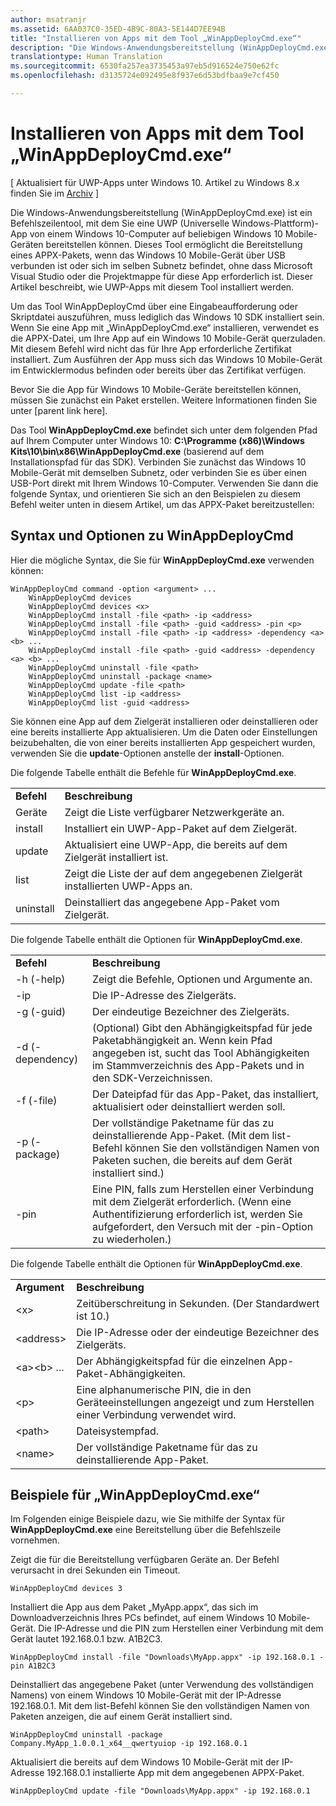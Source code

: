 ```yaml
---
author: msatranjr
ms.assetid: 6AA037C0-35ED-4B9C-80A3-5E144D7EE94B
title: "Installieren von Apps mit dem Tool „WinAppDeployCmd.exe“"
description: "Die Windows-Anwendungsbereitstellung (WinAppDeployCmd.exe) ist ein Befehlszeilentool, mit dem Sie eine UWP (Universelle Windows-Plattform)-App von einem Windows 10-Computer auf beliebigen Windows 10 Mobile-Geräten bereitstellen können."
translationtype: Human Translation
ms.sourcegitcommit: 6530fa257ea3735453a97eb5d916524e750e62fc
ms.openlocfilehash: d3135724e092495e8f937e6d53bdfbaa9e7cf450

---
```

# Installieren von Apps mit dem Tool „WinAppDeployCmd.exe“

\[ Aktualisiert für UWP-Apps unter Windows 10. Artikel zu Windows 8.x finden Sie im [Archiv](http://go.microsoft.com/fwlink/p/?linkid=619132) \]

Die Windows-Anwendungsbereitstellung (WinAppDeployCmd.exe) ist ein Befehlszeilentool, mit dem Sie eine UWP (Universelle Windows-Plattform)-App von einem Windows 10-Computer auf beliebigen Windows 10 Mobile-Geräten bereitstellen können. Dieses Tool ermöglicht die Bereitstellung eines APPX-Pakets, wenn das Windows 10 Mobile-Gerät über USB verbunden ist oder sich im selben Subnetz befindet, ohne dass Microsoft Visual Studio oder die Projektmappe für diese App erforderlich ist. Dieser Artikel beschreibt, wie UWP-Apps mit diesem Tool installiert werden.

Um das Tool WinAppDeployCmd über eine Eingabeaufforderung oder Skriptdatei auszuführen, muss lediglich das Windows 10 SDK installiert sein. Wenn Sie eine App mit „WinAppDeployCmd.exe“ installieren, verwendet es die APPX-Datei, um Ihre App auf ein Windows 10 Mobile-Gerät querzuladen. Mit diesem Befehl wird nicht das für Ihre App erforderliche Zertifikat installiert. Zum Ausführen der App muss sich das Windows 10 Mobile-Gerät im Entwicklermodus befinden oder bereits über das Zertifikat verfügen.

Bevor Sie die App für Windows 10 Mobile-Geräte bereitstellen können, müssen Sie zunächst ein Paket erstellen. Weitere Informationen finden Sie unter \[parent link here\].

Das Tool **WinAppDeployCmd.exe** befindet sich unter dem folgenden Pfad auf Ihrem Computer unter Windows 10: **C:\\Programme (x86)\\Windows Kits\\10\\bin\\x86\\WinAppDeployCmd.exe** (basierend auf dem Installationspfad für das SDK). Verbinden Sie zunächst das Windows 10 Mobile-Gerät mit demselben Subnetz, oder verbinden Sie es über einen USB-Port direkt mit Ihrem Windows 10-Computer. Verwenden Sie dann die folgende Syntax, und orientieren Sie sich an den Beispielen zu diesem Befehl weiter unten in diesem Artikel, um das APPX-Paket bereitzustellen:

## Syntax und Optionen zu WinAppDeployCmd

Hier die mögliche Syntax, die Sie für **WinAppDeployCmd.exe** verwenden können:

``` syntax
WinAppDeployCmd command -option <argument> ...
    WinAppDeployCmd devices
    WinAppDeployCmd devices <x>
    WinAppDeployCmd install -file <path> -ip <address>
    WinAppDeployCmd install -file <path> -guid <address> -pin <p>
    WinAppDeployCmd install -file <path> -ip <address> -dependency <a> <b> ...
    WinAppDeployCmd install -file <path> -guid <address> -dependency <a> <b> ...
    WinAppDeployCmd uninstall -file <path>
    WinAppDeployCmd uninstall -package <name>
    WinAppDeployCmd update -file <path>
    WinAppDeployCmd list -ip <address>
    WinAppDeployCmd list -guid <address>
```

Sie können eine App auf dem Zielgerät installieren oder deinstallieren oder eine bereits installierte App aktualisieren. Um die Daten oder Einstellungen beizubehalten, die von einer bereits installierten App gespeichert wurden, verwenden Sie die **update**-Optionen anstelle der **install**-Optionen.

Die folgende Tabelle enthält die Befehle für **WinAppDeployCmd.exe**.

|             |                                                                     |
|-------------|---------------------------------------------------------------------|
| **Befehl** | **Beschreibung**                                                     |
| Geräte     | Zeigt die Liste verfügbarer Netzwerkgeräte an.                         |
| install     | Installiert ein UWP-App-Paket auf dem Zielgerät.                     |
| update      | Aktualisiert eine UWP-App, die bereits auf dem Zielgerät installiert ist.    |
| list        | Zeigt die Liste der auf dem angegebenen Zielgerät installierten UWP-Apps an. |
| uninstall   | Deinstalliert das angegebene App-Paket vom Zielgerät.         |

 

Die folgende Tabelle enthält die Optionen für **WinAppDeployCmd.exe**.

|                  |                                                                                                                                                                                                               |
|------------------|---------------------------------------------------------------------------------------------------------------------------------------------------------------------------------------------------------------|
| **Befehl**      | **Beschreibung**                                                                                                                                                                                               |
| -h (-help)       | Zeigt die Befehle, Optionen und Argumente an.                                                                                                                                                                     |
| -ip              | Die IP-Adresse des Zielgeräts.                                                                                                                                                                              |
| -g (-guid)       | Der eindeutige Bezeichner des Zielgeräts.                                                                                                                                                                       |
| -d (-dependency) | (Optional) Gibt den Abhängigkeitspfad für jede Paketabhängigkeit an. Wenn kein Pfad angegeben ist, sucht das Tool Abhängigkeiten im Stammverzeichnis des App-Pakets und in den SDK-Verzeichnissen. |
| -f (-file)       | Der Dateipfad für das App-Paket, das installiert, aktualisiert oder deinstalliert werden soll.                                                                                                                                                |
| -p (-package)    | Der vollständige Paketname für das zu deinstallierende App-Paket. (Mit dem list-Befehl können Sie den vollständigen Namen von Paketen suchen, die bereits auf dem Gerät installiert sind.)                                                   |
| -pin             | Eine PIN, falls zum Herstellen einer Verbindung mit dem Zielgerät erforderlich. (Wenn eine Authentifizierung erforderlich ist, werden Sie aufgefordert, den Versuch mit der -pin-Option zu wiederholen.)                                                 |

 

Die folgende Tabelle enthält die Optionen für **WinAppDeployCmd.exe**.

|                        |                                                                              |
|------------------------|------------------------------------------------------------------------------|
| **Argument**           | **Beschreibung**                                                              |
| &lt;x&gt;              | Zeitüberschreitung in Sekunden. (Der Standardwert ist 10.)                                          |
| &lt;address&gt;        | Die IP-Adresse oder der eindeutige Bezeichner des Zielgeräts.                        |
| &lt;a&gt;&lt;b&gt; ... | Der Abhängigkeitspfad für die einzelnen App-Paket-Abhängigkeiten.                    |
| &lt;p&gt;              | Eine alphanumerische PIN, die in den Geräteeinstellungen angezeigt und zum Herstellen einer Verbindung verwendet wird. |
| &lt;path&gt;           | Dateisystempfad.                                                            |
| &lt;name&gt;           | Der vollständige Paketname für das zu deinstallierende App-Paket.                          |

 
## Beispiele für „WinAppDeployCmd.exe“

Im Folgenden einige Beispiele dazu, wie Sie mithilfe der Syntax für **WinAppDeployCmd.exe** eine Bereitstellung über die Befehlszeile vornehmen.

Zeigt die für die Bereitstellung verfügbaren Geräte an. Der Befehl verursacht in drei Sekunden ein Timeout.

``` syntax
WinAppDeployCmd devices 3
```

Installiert die App aus dem Paket „MyApp.appx“, das sich im Downloadverzeichnis Ihres PCs befindet, auf einem Windows 10 Mobile-Gerät. Die IP-Adresse und die PIN zum Herstellen einer Verbindung mit dem Gerät lautet 192.168.0.1 bzw. A1B2C3.

``` syntax
WinAppDeployCmd install -file "Downloads\MyApp.appx" -ip 192.168.0.1 -pin A1B2C3
```

Deinstalliert das angegebene Paket (unter Verwendung des vollständigen Namens) von einem Windows 10 Mobile-Gerät mit der IP-Adresse 192.168.0.1. Mit dem list-Befehl können Sie den vollständigen Namen von Paketen anzeigen, die auf einem Gerät installiert sind.

``` syntax
WinAppDeployCmd uninstall -package Company.MyApp_1.0.0.1_x64__qwertyuiop -ip 192.168.0.1
```

Aktualisiert die bereits auf dem Windows 10 Mobile-Gerät mit der IP-Adresse 192.168.0.1 installierte App mit dem angegebenen APPX-Paket.

``` syntax
WinAppDeployCmd update -file "Downloads\MyApp.appx" -ip 192.168.0.1
```




<!--HONumber=Jun16_HO4-->


